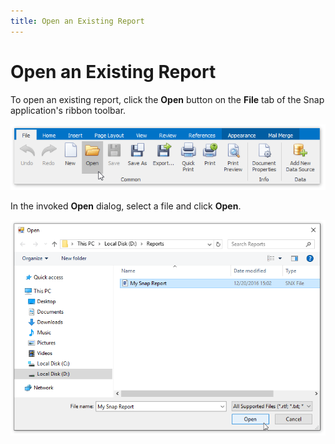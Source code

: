```yaml
---
title: Open an Existing Report
---
```

# Open an Existing Report
To open an existing report, click the **Open** button on the **File** tab of the Snap application's ribbon toolbar.

![Snap-End-User-Manage-Reports03](../../../images/img20268.png)

In the invoked **Open** dialog, select a file and click **Open**.

![Snap-End-User-Manage-Reports05](../../../images/img20270.png)